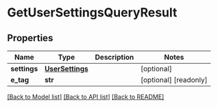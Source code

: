 # GetUserSettingsQueryResult

## Properties
Name | Type | Description | Notes
------------ | ------------- | ------------- | -------------
**settings** | [**UserSettings**](UserSettings.md) |  | [optional] 
**e_tag** | **str** |  | [optional] [readonly] 

[[Back to Model list]](../README.md#documentation-for-models) [[Back to API list]](../README.md#documentation-for-api-endpoints) [[Back to README]](../README.md)


